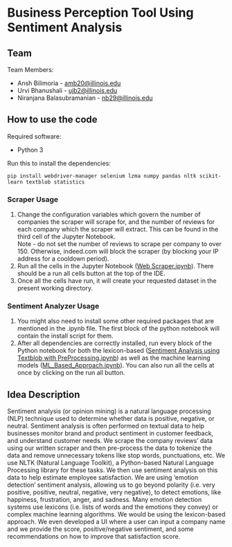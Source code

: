 
# Business Perception Tool Using Sentiment Analysis

## Team
Team Members:
- Ansh Bilimoria - amb20@illinois.edu
- Urvi Bhanushali - ujb2@illinois.edu
- Niranjana Balasubramanian - nb29@illinois.edu

## How to use the code
Required software:
- Python 3

Run this to install the dependencies:

    pip install webdriver-manager selenium lzma numpy pandas nltk scikit-learn textblob statistics

### Scraper Usage
1.  Change the configuration variables which govern the number of companies the scraper will scrape for, and the number of reviews for each company which the scraper will extract. This can be found in the third cell of the Jupyter Notebook.  
    Note - do not set the number of reviews to scrape per company to over 150. Otherwise, indeed.com will block the scraper (by blocking your IP address for a cooldown period).
2.  Run all the cells in the Jupyter Notebook ([Web Scraper.ipynb](https://github.com/anshB1998/BusinessSentimentAnalyser/blob/master/code/Web%20Scraper.ipynb "Web Scraper.ipynb")). There should be a run all cells button at the top of the IDE.
3.  Once all the cells have run, it will create your requested dataset in the present working directory.

### Sentiment Analyzer Usage
1.  You might also need to install some other required packages that are mentioned in the .ipynb file. The first block of the python notebook will contain the install script for them.
2.  After all dependencies are correctly installed, run every block of the Python notebook for both the lexicon-based ([Sentiment Analysis using Textblob with PreProcessing.ipynb](https://github.com/anshB1998/BusinessSentimentAnalyser/blob/master/code/Sentiment%20Analysis%20using%20Textblob%20with%20PreProcessing.ipynb "Sentiment Analysis using Textblob with PreProcessing.ipynb")) as well as the machine learning models ([ML_Based_Approach.ipynb](https://github.com/anshB1998/BusinessSentimentAnalyser/blob/master/code/ML_Based_Approach.ipynb "ML_Based_Approach.ipynb")). You can also run all the cells at once by clicking on the run all button.

## Idea Description

Sentiment analysis (or opinion mining) is a natural language processing (NLP) technique used to determine whether data is positive, negative, or neutral. Sentiment analysis is often performed on textual data to help businesses monitor brand and product sentiment in customer feedback, and understand customer needs. We scrape the company reviews’ data using our written scraper and then pre-process the data to tokenize the data and remove unnecessary tokens like stop words, punctuations, etc. We use NLTK (Natural Language Toolkit), a Python-based Natural Language Processing library for these tasks. We then use sentiment analysis on this data to help estimate employee satisfaction. We are using ‘emotion detection’ sentiment analysis, allowing us to go beyond polarity (i.e. very positive, positive, neutral, negative, very negative), to detect emotions, like happiness, frustration, anger, and sadness. Many emotion detection systems use lexicons (i.e. lists of words and the emotions they convey) or complex machine learning algorithms. We would be using the lexicon-based approach. We even developed a UI where a user can input a company name and we provide the score, positive/negative sentiment, and some recommendations on how to improve that satisfaction score.
